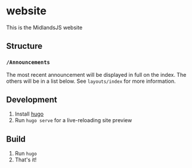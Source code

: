 # website
This is the MidlandsJS website

## Structure

### `/Announcements`
The most recent announcement will be displayed in full on the index. The others will be in a list below. See `layouts/index` for more information.

## Development

1. Install [hugo](https://gohugo.io/)
2. Run `hugo serve` for a live-reloading site preview


## Build
1. Run `hugo`
2. That's it!
